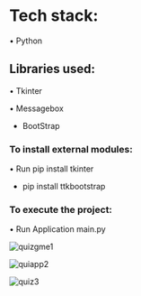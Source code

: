 # Tech stack:
• Python

## Libraries used:
• Tkinter

• Messagebox

* BootStrap

### To install external modules:
• Run pip install tkinter

* pip install ttkbootstrap

### To execute the project:
• Run Application main.py

















![quizgme1](https://github.com/user-attachments/assets/d4d485cc-cf2d-4fc7-9a93-262e48abfb1d)

![quiapp2](https://github.com/user-attachments/assets/b3341c46-36ca-41bd-acb9-7e98d595259e)

![quiz3](https://github.com/user-attachments/assets/d67ce18a-7446-4408-81f2-627903ee1a49)
